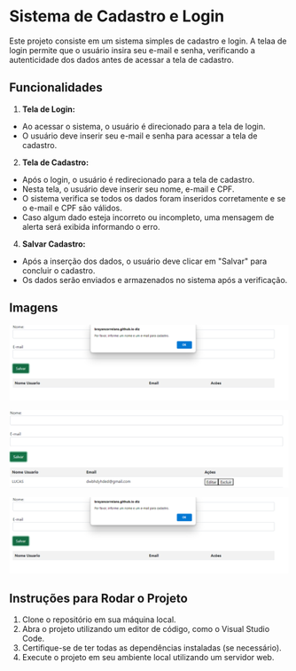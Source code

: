 # Sistema de Cadastro e Login
Este projeto consiste em um sistema simples de cadastro e login. A telaa de login permite que o usuário insira seu e-mail e senha, verificando a autenticidade dos dados antes de acessar a tela de cadastro.

## Funcionalidades

1. **Tela de Login:**
  - Ao acessar o sistema, o usuário é direcionado para a tela de login.
  - O usuário deve inserir seu e-mail e senha para acessar a tela de cadastro.


2. **Tela de Cadastro:**
  - Após o login, o usuário é redirecionado para a tela de cadastro.
  - Nesta tela, o usuário deve inserir seu nome, e-mail e CPF.
  - O sistema verifica se todos os dados foram inseridos corretamente e se o e-mail e CPF são válidos.
  - Caso algum dado esteja incorreto ou incompleto, uma mensagem de alerta será exibida informando o erro.


4. **Salvar Cadastro:**
  - Após a inserção dos dados, o usuário deve clicar em "Salvar" para concluir o cadastro.
  - Os dados serão enviados e armazenados no sistema após a verificação.
  
## Imagens
![](Captura%20de%20tela%202024-08-26%20103243.png)

![](tela.png)

![Captura de Tela](Captura%20de%20tela%202024-08-26%20103243.png)
## Instruções para Rodar o Projeto
1. Clone o repositório em sua máquina local.
2. Abra o projeto utilizando um editor de código, como o Visual Studio Code.
3. Certifique-se de ter todas as dependências instaladas (se necessário).
4. Execute o projeto em seu ambiente local utilizando um servidor web.
